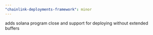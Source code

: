```yaml
---
"chainlink-deployments-framework": minor
---
```


adds solana program close and support for deploying without extended buffers
